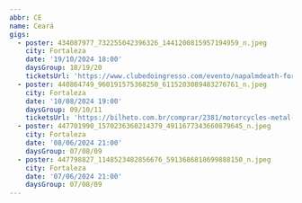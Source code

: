 ```yaml
---
abbr: CE
name: Ceará
gigs:
  - poster: 434087977_732255042396326_1441200815957194959_n.jpeg
    city: Fortaleza
    date: '19/10/2024 18:00'
    daysGroup: 18/19/20
    ticketsUrl: 'https://www.clubedoingresso.com/evento/napalmdeath-fortaleza'
  - poster: 440864749_960191575368250_6115203089483276761_n.jpeg
    city: Fortaleza
    date: '10/08/2024 19:00'
    daysGroup: 09/10/11
    ticketsUrl: 'https://bilheto.com.br/comprar/2381/motorcycles-metal-fest-v'
  - poster: 447701990_1570236360214379_4911677343660879645_n.jpeg
    city: Fortaleza
    date: '08/06/2024 21:00'
    daysGroup: 07/08/09
  - poster: 447798827_1148523482856676_5913686818699888150_n.jpeg
    city: Fortaleza
    date: '07/06/2024 21:00'
    daysGroup: 07/08/09
---
```


